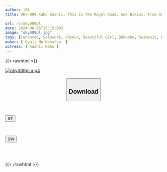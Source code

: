 ```yaml
---
author: j91
title: OKY-009 Kaho Kashii, This Is The Royal Road, God Bikini. From Showa Idols And Campaign Girls To Reiwa Gravure Idols, Bikinis Have Hidden The Private Parts Of Many Girls, And We Lick Them All Over In Super Close-ups, From Big Breasts And Beautiful Breasts, To Shaved Pussies And Thick Hair, To Unprotected Armpits And Exposed Hair. This AV Shows Slips And Exposed Parts Because The Girls Are Completely Clothed And Never Take Them Off.

url: /v/oky009pl
date: 2024-06-05T15:15:00Z
image: "oky009pl.jpg"
tags: [Censored, Solowork, Voyeur, Beautiful Girl, Bukkake, Swimsuit, Lotion, Close Up	]
maker: [ Oyaji No Kosatsu  ]
actress: [ Kashii Kaho ]
---
```



{{< rawhtml >}}

<div class="video" data-videoid="lQRZxaZpbVudp4">
    <a href="javascript:;">
        <img src="/v/oky009pl/oky009pl.jpg" width="WIDTH" height="HEIGHT" alt="oky009pl.mp4" loading="lazy">
    </a>
</div>

<script type="text/javascript" src="https://j91.asia/asset/on-demand-st.js"></script>

<br>
  <link rel="stylesheet" href="https://j91.asia/asset/bs5.css">
  
  <center>
  <button class="btn btn-primary" type="button" data-bs-toggle="collapse" data-bs-target=".multi-collapse" aria-expanded="false" aria-controls="multiCollapseExample1 multiCollapseExample2"><h2>Download</h2></button></center>
</p>
<div class="row">
  <div class="col">
    <div class="collapse multi-collapse" id="multiCollapseExample1">
      <div class="card card-body">
	      	      <br>
<div class="buttons">  
<p><a href="/v/oky009pl/st.html" target="_blank"><button class="btn-hover color-3"><i class="fa fa-download"></i> ST</button></a></p></div>
    </div>
  </div>
</div>
  <div class="col">
    <div class="collapse multi-collapse" id="multiCollapseExample2">
      <div class="card card-body">
	      <br>
<div class="buttons">
<p><a href="/v/oky009pl/sw.html" target="_blank"><button class="btn-hover color-2"><i class="fa fa-download"></i> SW</button></a></p></div>
<br><br>
      </div>
    </div>
  </div>
</div>

{{< /rawhtml >}}